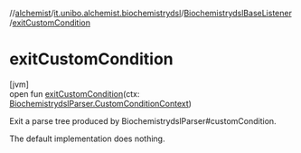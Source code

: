//[alchemist](../../../index.md)/[it.unibo.alchemist.biochemistrydsl](../index.md)/[BiochemistrydslBaseListener](index.md)/[exitCustomCondition](exit-custom-condition.md)

# exitCustomCondition

[jvm]\
open fun [exitCustomCondition](exit-custom-condition.md)(ctx: [BiochemistrydslParser.CustomConditionContext](../-biochemistrydsl-parser/-custom-condition-context/index.md))

Exit a parse tree produced by BiochemistrydslParser#customCondition. 

The default implementation does nothing.
